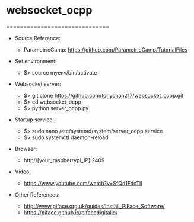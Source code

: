 # websocket_ocpp
==============================
- Source Reference:
  * ParametricCamp: https://github.com/ParametricCamp/TutorialFiles
  
- Set environment:
  * $> source myenv/bin/activate

- Websocket server:
  * $> git clone https://github.com/tonychan217/websocket_ocpp.git
  * $> cd websocket_ocpp
  * $> python server_ocpp.py

- Startup service:
  * $> sudo nano /etc/systemd/system/server_ocpp.service
  * $> sudo systemctl daemon-reload

- Browser: 
  * http//[your_raspberrypi_IP]:2409

- Video:
  * https://www.youtube.com/watch?v=SfQd1FdcTlI

- Other References:
  * http://www.piface.org.uk/guides/Install_PiFace_Software/
  * https://piface.github.io/pifacedigitalio/
